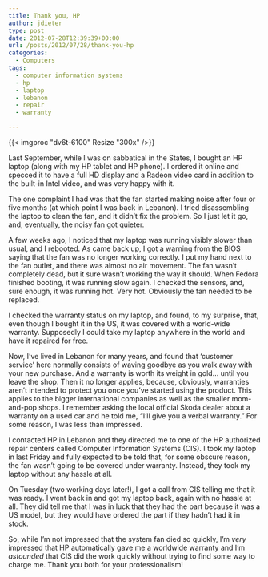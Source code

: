 ```yaml
---
title: Thank you, HP
author: jdieter
type: post
date: 2012-07-28T12:39:39+00:00
url: /posts/2012/07/28/thank-you-hp
categories:
  - Computers
tags:
  - computer information systems
  - hp
  - laptop
  - lebanon
  - repair
  - warranty

---
```

{{< imgproc "dv6t-6100" Resize "300x" />}}
  
Last September, while I was on sabbatical in the States, I bought an HP laptop (along with my HP tablet and HP phone). I ordered it online and specced it to have a full HD display and a Radeon video card in addition to the built-in Intel video, and was very happy with it.

The one complaint I had was that the fan started making noise after four or five months (at which point I was back in Lebanon). I tried disassembling the laptop to clean the fan, and it didn&#8217;t fix the problem. So I just let it go, and, eventually, the noisy fan got quieter.

A few weeks ago, I noticed that my laptop was running visibly slower than usual, and I rebooted. As came back up, I got a warning from the BIOS saying that the fan was no longer working correctly. I put my hand next to the fan outlet, and there was almost no air movement. The fan wasn&#8217;t completely dead, but it sure wasn&#8217;t working the way it should. When Fedora finished booting, it was running slow again. I checked the sensors, and, sure enough, it was running hot. Very hot. Obviously the fan needed to be replaced.

I checked the warranty status on my laptop, and found, to my surprise, that, even though I bought it in the US, it was covered with a world-wide warranty. Supposedly I could take my laptop anywhere in the world and have it repaired for free.

Now, I&#8217;ve lived in Lebanon for many years, and found that &#8216;customer service&#8217; here normally consists of waving goodbye as you walk away with your new purchase. And a warranty is worth its weight in gold&#8230; until you leave the shop. Then it no longer applies, because, obviously, warranties aren&#8217;t intended to protect you once you&#8217;ve started using the product. This applies to the bigger international companies as well as the smaller mom-and-pop shops. I remember asking the local official Skoda dealer about a warranty on a used car and he told me, &#8220;I&#8217;ll give you a verbal warranty.&#8221; For some reason, I was less than impressed.

I contacted HP in Lebanon and they directed me to one of the HP authorized repair centers called Computer Information Systems (CIS). I took my laptop in last Friday and fully expected to be told that, for some obscure reason, the fan wasn&#8217;t going to be covered under warranty. Instead, they took my laptop without any hassle at all.

On Tuesday (two working days later!), I got a call from CIS telling me that it was ready. I went back in and got my laptop back, again with no hassle at all. They did tell me that I was in luck that they had the part because it was a US model, but they would have ordered the part if they hadn&#8217;t had it in stock.

So, while I&#8217;m not impressed that the system fan died so quickly, I&#8217;m _very_ impressed that HP automatically gave me a worldwide warranty and I&#8217;m _astounded_ that CIS did the work quickly without trying to find some way to charge me. Thank you both for your professionalism!
